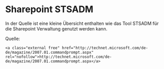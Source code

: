 # Sharepoint STSADM

In der Quelle ist eine kleine Übersicht enthalten wie das Tool STSADM für die Sharepoint Verwaltung genutzt werden kann.

  
Quelle:

```
<a class="external free" href="http://technet.microsoft.com/de-de/magazine/2007.01.commandprompt.aspx" rel="nofollow">http://technet.microsoft.com/de-de/magazine/2007.01.commandprompt.aspx</a>
```